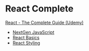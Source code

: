 # React Complete

[React - The Complete Guide (Udemy)](https://www.udemy.com/react-the-complete-guide-incl-redux/)

- [NextGen JavaScript](notes/00-NetGenJS.md)
- [React Basics](notes/01-ReactBasics.md)
- [React Styling](notes/03-ReactStyling.md)

